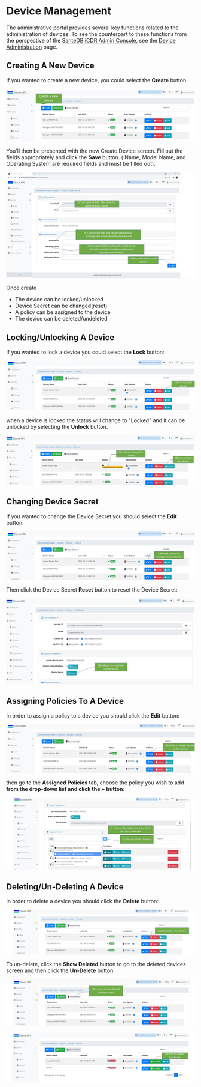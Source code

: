 # Device Management

The administrative portal provides several key functions related to the administration of devices. To see the counterpart to these functions from the perspective of the [SanteDB iCDR Admin Console](../host-administration/santedb-icdr-admin-console/), see the  [Device Administration](../host-administration/santedb-icdr-admin-console/untitled.md) page.

## Creating A New Device

If you wanted to create a new device, you could select the **Create** button. 

![](../../../.gitbook/assets/3%20%281%29.jpg)

You'll then be presented with the new Create Device screen. Fill out the fields appropriately and click the **Save** button. \( Name, Model Name, and Operating System are required fields and must be filled out\).

![](../../../.gitbook/assets/4%20%284%29.jpg)

Once create

* The device can be locked/unlocked
* Device Secret can be changed\(reset\)
* A policy can be assigned to the device
* The device can be deleted/undeleted

## Locking/Unlocking A Device

If you wanted to lock a device you could select the **Lock** button:

![](../../../.gitbook/assets/10%20%281%29.jpg)

when a device is locked the status will change to "Locked" and it can be unlocked by selecting the **Unlock** button.

![](../../../.gitbook/assets/12.jpg)

## Changing Device Secret

If you wanted to change the Device Secret you should select the **Edit** button:

![](../../../.gitbook/assets/15.jpg)

Then click the Device Secret **Reset** button to reset the Device Secret:

![](../../../.gitbook/assets/16.jpg)

## Assigning Policies To A Device 

In order to assign a policy to a device you should click the **Edit** button:

![](../../../.gitbook/assets/16-1.jpg)

then go to the **Assigned Policies** tab,  choose the policy you wish to add ****from the drop-down list and click the **+** button**:**

![](../../../.gitbook/assets/20.jpg)

## Deleting/Un-Deleting A Device

In order to delete a device you should click the **Delete** button:

![](../../../.gitbook/assets/23.jpg)

To un-delete, click the **Show Deleted** button to go to the deleted devices screen and then click the **Un-Delete** button.

![](../../../.gitbook/assets/25.jpg)

![](../../../.gitbook/assets/26.jpg)

